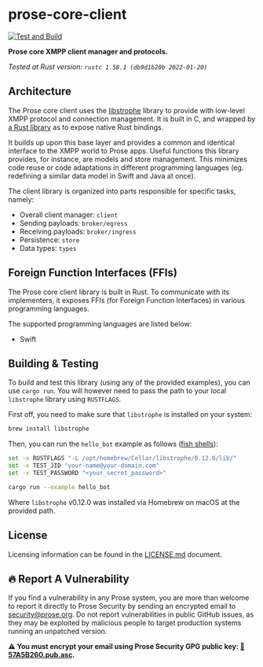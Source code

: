 # prose-core-client

[![Test and Build](https://github.com/prose-im/prose-core-client/workflows/Test%20and%20Build/badge.svg?branch=master)](https://github.com/prose-im/prose-core-client/actions?query=workflow%3A%22Test+and+Build%22)

**Prose core XMPP client manager and protocols.**

_Tested at Rust version: `rustc 1.58.1 (db9d1b20b 2022-01-20)`_

## Architecture

The Prose core client uses the [libstrophe](http://strophe.im/libstrophe/) library to provide with low-level XMPP protocol and connection management. It is built in C, and wrapped by [a Rust library](https://github.com/twistedfall/libstrophe) as to expose native Rust bindings.

It builds up upon this base layer and provides a common and identical interface to the XMPP world to Prose apps. Useful functions this library provides, for instance, are models and store management. This minimizes code reuse or code adaptations in different programming languages (eg. redefining a similar data model in Swift and Java at once).

The client library is organized into parts responsible for specific tasks, namely:

* Overall client manager: `client`
* Sending payloads: `broker/egress`
* Receiving payloads: `broker/ingress`
* Persistence: `store`
* Data types: `types`

## Foreign Function Interfaces (FFIs)

The Prose core client library is built in Rust. To communicate with its implementers, it exposes FFIs (for Foreign Function Interfaces) in various programming languages.

The supported programming languages are listed below:

* Swift

## Building & Testing

To build and test this library (using any of the provided examples), you can use `cargo run`. You will however need to pass the path to your local `libstrophe` library using `RUSTFLAGS`.

First off, you need to make sure that `libstrophe` is installed on your system:

```bash
brew install libstrophe
```

Then, you can run the `hello_bot` example as follows ([fish shells](https://fishshell.com/)):

```bash
set -x RUSTFLAGS "-L /opt/homebrew/Cellar/libstrophe/0.12.0/lib/"
set -x TEST_JID "your-name@your-domain.com"
set -x TEST_PASSWORD "<your_secret_password>"

cargo run --example hello_bot
```

Where `libstrophe` v0.12.0 was installed via Homebrew on macOS at the provided path.

## License

Licensing information can be found in the [LICENSE.md](./LICENSE.md) document.

## :fire: Report A Vulnerability

If you find a vulnerability in any Prose system, you are more than welcome to report it directly to Prose Security by sending an encrypted email to [security@prose.org](mailto:security@prose.org). Do not report vulnerabilities in public GitHub issues, as they may be exploited by malicious people to target production systems running an unpatched version.

**:warning: You must encrypt your email using Prose Security GPG public key: [:key:57A5B260.pub.asc](https://files.prose.org/public/keys/gpg/57A5B260.pub.asc).**
